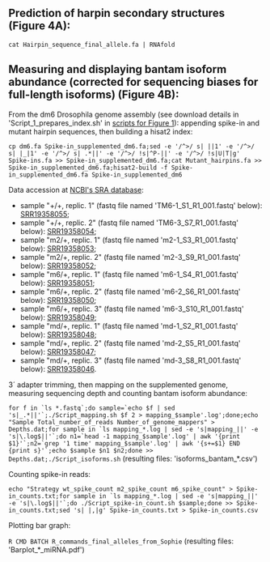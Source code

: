 ## Prediction of harpin secondary structures (Figure 4A): ##

``cat Hairpin_sequence_final_allele.fa | RNAfold``

## Measuring and displaying bantam isoform abundance (corrected for sequencing biases for full-length isoforms) (Figure 4B): ##

From the dm6 Drosophila genome assembly (see download details in 'Script_1_prepares_index.sh' in [scripts for Figure 1](https://github.com/HKeyHKey/Busseau_et_al_2023/tree/main/Figure_1)): appending spike-in and mutant hairpin sequences, then building a hisat2 index:

``cp dm6.fa Spike-in_supplemented_dm6.fa;sed -e '/^>/ s| ||1' -e '/^>/ s| |_|1' -e '/^>/ s| .*||' -e '/^>/ !s|^P-||' -e '/^>/ !s|U|T|g' Spike-ins.fa >> Spike-in_supplemented_dm6.fa;cat Mutant_hairpins.fa >> Spike-in_supplemented_dm6.fa;hisat2-build -f Spike-in_supplemented_dm6.fa Spike-in_supplemented_dm6``

Data accession at [NCBI's SRA database](https://www.ncbi.nlm.nih.gov/sra):
* sample "+/+, replic. 1" (fastq file named 'TM6-1_S1_R1_001.fastq' below): [SRR19358055](https://dataview.ncbi.nlm.nih.gov/object/SRR19358055);
* sample "+/+, replic. 2" (fastq file named 'TM6-3_S7_R1_001.fastq' below): [SRR19358054](https://dataview.ncbi.nlm.nih.gov/object/SRR19358054);
* sample "m2/+, replic. 1" (fastq file named 'm2-1_S3_R1_001.fastq' below): [SRR19358053](https://dataview.ncbi.nlm.nih.gov/object/SRR19358053);
* sample "m2/+, replic. 2" (fastq file named 'm2-3_S9_R1_001.fastq' below): [SRR19358052](https://dataview.ncbi.nlm.nih.gov/object/SRR19358052);
* sample "m6/+, replic. 1" (fastq file named 'm6-1_S4_R1_001.fastq' below): [SRR19358051](https://dataview.ncbi.nlm.nih.gov/object/SRR19358051);
* sample "m6/+, replic. 2" (fastq file named 'm6-2_S6_R1_001.fastq' below): [SRR19358050](https://dataview.ncbi.nlm.nih.gov/object/SRR19358050);
* sample "m6/+, replic. 3" (fastq file named 'm6-3_S10_R1_001.fastq' below): [SRR19358049](https://dataview.ncbi.nlm.nih.gov/object/SRR19358049);
* sample "md/+, replic. 1" (fastq file named 'md-1_S2_R1_001.fastq' below): [SRR19358048](https://dataview.ncbi.nlm.nih.gov/object/SRR19358048);
* sample "md/+, replic. 2" (fastq file named 'md-2_S5_R1_001.fastq' below): [SRR19358047](https://dataview.ncbi.nlm.nih.gov/object/SRR19358047);
* sample "md/+, replic. 3" (fastq file named 'md-3_S8_R1_001.fastq' below): [SRR19358046](https://dataview.ncbi.nlm.nih.gov/object/SRR19358046).

3´ adapter trimming, then mapping on the supplemented genome, measuring sequencing depth and counting bantam isoform abundance:

``for f in `ls *.fastq`;do sample=`echo $f | sed 's|_.*||'`;./Script_mapping.sh $f 2 > mapping_$sample'.log';done;echo "Sample Total_number_of_reads Number_of_genome_mappers" > Depths.dat;for sample in `ls mapping_*.log | sed -e 's|mapping_||' -e 's|\.log$||'`;do n1=`head -1 mapping_$sample'.log' | awk '{print $1}'`;n2=`grep '1 time' mapping_$sample'.log' | awk '{s+=$1} END {print s}'`;echo $sample $n1 $n2;done >> Depths.dat;./Script_isoforms.sh``
(resulting files: 'isoforms\_bantam\_\*.csv')

Counting spike-in reads:

``echo "Strategy wt_spike_count m2_spike_count m6_spike_count" > Spike-in_counts.txt;for sample in `ls mapping_*.log | sed -e 's|mapping_||' -e 's|\.log$||'`;do ./Script_spike-in_count.sh $sample;done >> Spike-in_counts.txt;sed 's| |,|g' Spike-in_counts.txt > Spike-in_counts.csv``

Plotting bar graph:

``R CMD BATCH R_commands_final_alleles_from_Sophie``
(resulting files: 'Barplot\_\*\_miRNA.pdf')
